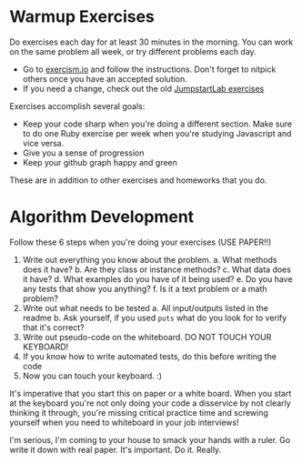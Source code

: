 Warmup Exercises
================

Do exercises each day for at least 30 minutes in the morning. You can work on the same problem all week, or try different problems each day.

* Go to [exercism.io](exercism.io) and follow the instructions. Don't forget to nitpick others once you have an accepted solution.
* If you need a change, check out the old [JumpstartLab exercises](https://github.com/jumpstartlab/warmup-exercises)

Exercises accomplish several goals:

* Keep your code sharp when you're doing a different section. Make sure to do one Ruby exercise per week when you're studying Javascript and vice versa.
* Give you a sense of progression
* Keep your github graph happy and green

These are in addition to other exercises and homeworks that you do. 

Algorithm Development
=====================

Follow these 6 steps when you're doing your exercises (USE PAPER!!)

1. Write out everything you know about the problem. 
  a. What methods does it have? 
  b. Are they class or instance methods? 
  c. What data does it have?
  d. What examples do you have of it being used?
  e. Do you have any tests that show you anything?
  f. Is it a text problem or a math problem?
2. Write out what needs to be tested
  a. All input/outputs listed in the readme
  b. Ask yourself, if you used `puts` what do you look for to verify that it's correct?
3. Write out pseudo-code on the whiteboard. DO NOT TOUCH YOUR KEYBOARD!
4. If you know how to write automated tests, do this before writing the code
5. Now you can touch your keyboard. :)

It's imperative that you start this on paper or a white board. When you start at the keyboard you're not only doing your code a disservice by not clearly thinking it through, you're missing critical practice time and screwing yourself when you need to whiteboard in your job interviews!

I'm serious, I'm coming to your house to smack your hands with a ruler. Go write it down with real paper. It's important. Do it. Really.
